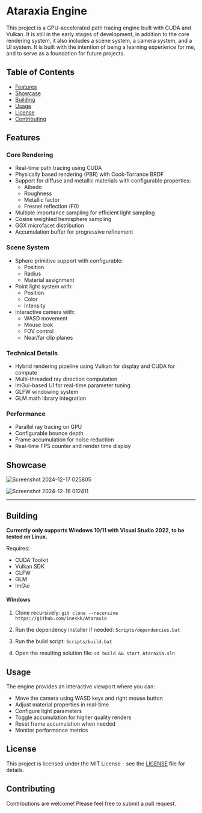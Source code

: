# Ataraxia Engine
This project is a GPU-accelerated path tracing engine built with CUDA and Vulkan. It is still in the early stages of development, in addition to the core rendering system, it also includes a scene system, a camera system, and a UI system. It is built with the intention of being a learning experience for me, and to serve as a foundation for future projects.

## Table of Contents
- [Features](#features)
- [Showcase](#showcase)
- [Building](#building)
- [Usage](#usage)
- [License](#license)
- [Contributing](#contributing)

## Features

### Core Rendering
- Real-time path tracing using CUDA
- Physically based rendering (PBR) with Cook-Torrance BRDF
- Support for diffuse and metallic materials with configurable properties:
  - Albedo
  - Roughness 
  - Metallic factor
  - Fresnel reflection (F0)
- Multiple importance sampling for efficient light sampling
- Cosine weighted hemisphere sampling
- GGX microfacet distribution
- Accumulation buffer for progressive refinement

### Scene System
- Sphere primitive support with configurable:
  - Position
  - Radius
  - Material assignment
- Point light system with:
  - Position
  - Color
  - Intensity
- Interactive camera with:
  - WASD movement
  - Mouse look
  - FOV control
  - Near/far clip planes

### Technical Details
- Hybrid rendering pipeline using Vulkan for display and CUDA for compute
- Multi-threaded ray direction computation
- ImGui-based UI for real-time parameter tuning
- GLFW windowing system
- GLM math library integration

### Performance
- Parallel ray tracing on GPU
- Configurable bounce depth
- Frame accumulation for noise reduction
- Real-time FPS counter and render time display

## Showcase

![Screenshot 2024-12-17 025805](https://github.com/user-attachments/assets/7485fcab-acbe-4df4-838b-8e5dbca2510b)

![Screenshot 2024-12-16 012411](https://github.com/user-attachments/assets/faf609f1-248b-4d8e-86bd-60c1fb726a5c)

---

## Building

**Currently only supports Windows 10/11 with Visual Studio 2022, to be tested on Linux.**

Requires:
- CUDA Toolkit
- Vulkan SDK
- GLFW
- GLM
- ImGui

#### Windows

1. Clone recursively: `git clone --recursive https://github.com/1neskk/Ataraxia`

2. Run the dependency installer if needed: `Scripts/dependencies.bat`

3. Run the build script: `Scripts/build.bat`

4. Open the resulting solution file: `cd build && start Ataraxia.sln`


## Usage

The engine provides an interactive viewport where you can:
- Move the camera using WASD keys and right mouse button
- Adjust material properties in real-time
- Configure light parameters
- Toggle accumulation for higher quality renders
- Reset frame accumulation when needed
- Monitor performance metrics

## License

This project is licensed under the MIT License - see the [LICENSE](LICENSE) file for details.

## Contributing

Contributions are welcome! Please feel free to submit a pull request.
